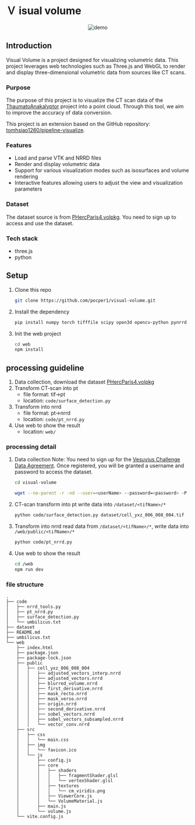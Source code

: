 # Ｖ isual volume

<p align="center">
    <img src="demo/visual-volume-demo.gif" alt="demo">
</p>

## Introduction

Visual Volume is a project designed for visualizing volumetric data. This project leverages web technologies such as Three.js and WebGL to render and display three-dimensional volumetric data from sources like CT scans.

### Purpose

The purpose of this project is to visualize the CT scan data of the [ThaumatoAnakalyptor](https://github.com/schillij95/ThaumatoAnakalyptor) project into a point cloud. Through this tool, we aim to improve the accuracy of data conversion.

This project is an extension based on the GitHub repository: [tomhsiao1260/pipeline-visualize](https://github.com/tomhsiao1260/pipeline-visualize).

### Features

-   Load and parse VTK and NRRD files
-   Render and display volumetric data
-   Support for various visualization modes such as isosurfaces and volume rendering
-   Interactive features allowing users to adjust the view and visualization parameters

### Dataset

The dataset source is from [PHercParis4.volpkg](https://dl.ash2txt.org/full-scrolls/Scroll1/PHercParis4.volpkg/volume_grids/20230205180739/). You need to sign up to access and use the dataset.

### Tech stack

-   three.js
-   python

## Setup

1. Clone this repo
    ```bash
    git clone https://github.com/pocper1/visual-volume.git
    ```
2. Install the dependency
    ```bash
    pip install numpy torch tifffile scipy open3d opencv-python pynrrd tqdm
    ```
3. Init the web project
    ```bash
    cd web
    npm install
    ```

## processing guideline

1. Data collection, download the dataset [PHercParis4.volpkg](https://dl.ash2txt.org/full-scrolls/Scroll1/PHercParis4.volpkg/volume_grids/20230205180739/)
2. Transform CT-scan into pt
    - file format: tif->pt
    - location: `code/surface_detection.py`
3. Transform into nrrd
    - file format: pt->nrrd
    - location: `code/pt_nrrd.py`
4. Use web to show the result
    - location: `web/`

### processing detail

1. Data collection
   Note: You need to sign up for the [Vesuvius Challenge Data Agreement](https://docs.google.com/forms/d/e/1FAIpQLSf2lCOCwnO1xo0bc1QdlL0a034Uoe7zyjYBY2k33ZHslHE38Q/viewform). Once registered, you will be granted a username and password to access the dataset.

    ```bash
    cd visual-volume
    ```

    ```bash
    wget --no-parent -r -nd --user=<userName> --password=<password> -P dataset https://dl.ash2txt.org/full-scrolls/Scroll1/PHercParis4.volpkg/volume_grids/20230205180739/cell_yxz_006_008_004.tif
    ```

2. CT-scan transform into pt
   write data into `/dataset/<tifName>/*`

    ```bash
    python code/surface_detection.py dataset/cell_yxz_006_008_004.tif
    ```

3. Transform into nrrd
   read data from `/dataset/<tifName>/*`, write data into `/web/public/<tifName>/*`
    ```bash
    python code/pt_nrrd.py
    ```
4. Use web to show the result
    ```bash
    cd /web
    npm run dev
    ```

### file structure

```
.
├── code
│   ├── nrrd_tools.py
│   ├── pt_nrrd.py
│   ├── surface_detection.py
│   └── umbilicus.txt
├── dataset
├── README.md
├── umbilicus.txt
└── web
    ├── index.html
    ├── package.json
    ├── package-lock.json
    ├── public
    │   ├── cell_yxz_006_008_004
    │   │   ├── adjusted_vectors_interp.nrrd
    │   │   ├── adjusted_vectors.nrrd
    │   │   ├── blurred_volume.nrrd
    │   │   ├── first_derivative.nrrd
    │   │   ├── mask_recto.nrrd
    │   │   ├── mask_verso.nrrd
    │   │   ├── origin.nrrd
    │   │   ├── second_derivative.nrrd
    │   │   ├── sobel_vectors.nrrd
    │   │   ├── sobel_vectors_subsampled.nrrd
    │   │   └── vector_conv.nrrd
    ├── src
    │   ├── css
    │   │   └── main.css
    │   ├── img
    │   │   └── favicon.ico
    │   └── js
    │       ├── config.js
    │       ├── core
    │       │   ├── shaders
    │       │   │   ├── fragmentShader.glsl
    │       │   │   └── vertexShader.glsl
    │       │   ├── textures
    │       │   │   └── cm_viridis.png
    │       │   ├── ViewerCore.js
    │       │   └── VolumeMaterial.js
    │       ├── main.js
    │       └── volume.js
    └── vite.config.js
```
